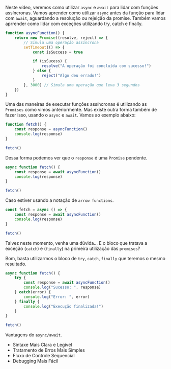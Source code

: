Neste vídeo, veremos como utilizar `async` e `await` para lidar com funções assíncronas. Vamos aprender como utilizar `async` antes da função para lidar com `await`, aguardando a resolução ou rejeição da promise. Também vamos aprrender como lidar com exceções utilizando try, catch e finally.

```js
function asyncFunction() {
	return new Promise((resolve, reject) => {
		// Simula uma operação assíncrona
		setTimeout(() => {
			const isSuccess = true

			if (isSucess) {
				resolve("A operação foi concluída com sucesso!")
			} else {
				reject("Algo deu errado!")
			}
		}, 3000) // Simula uma operação que leva 3 segundos
	})
}
```

Uma das maneiras de executar funções assíncronas é utilizando as `Promises` como vimos anteriormente. Mas existe outra forma também de fazer isso, usando o `async` e `await`. Vamos ao exemplo abaixo:

```js
function fetch() {
	const response = asyncFunction()
	console.log(response)
}

fetch()
```

Dessa forma podemos ver que o `response` é uma `Promise` pendente.

```js
async function fetch() {
	const response = await asyncFunction()
	console.log(response)
}

fetch()
```

Caso estiver usando a notação de `arrow functions`.

```js
const fetch = async () => {
	const response = await asyncFunction()
	console.log(response)
}

fetch()
```

Talvez neste momento, venha uma dúvida... E o bloco que tratava a exceção (`catch`) e (`finally`) na primeira utilização das `promises`?

Bom, basta utilizarmos o bloco de `try`, `catch`, `finally` que teremos o mesmo resultado.

```js
async function fetch() {
	try {
		const response = await asyncFunction()
		console.log("Sucesso: ", response)
	} catch(error) {
		console.log("Error: ", error)
	} finally {
		console.log("Execução finalizada!")
	}
}

fetch()
```


Vantagens do `async/await`.

* Sintaxe Mais Clara e Legível
* Tratamento de Erros Mais Simples
* Fluxo de Controle Sequencial
* Debugging Mais Fácil
